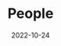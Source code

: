 ---
title: People
date: 2022-10-24
type: landing
sections:
  - block: people
    content:
      title: 
      # Choose which groups/teams of users to display.
      #   Edit `user_groups` in each user's profile to add them to one or more of these groups.
      user_groups:
          - Faculty
          - Ph.D. Students
          - Master Students
          - Undergraduates
          - Visiting Students
          - Graduate Students

      sort_by: Params.last_name
      sort_ascending: true
    design:
      show_interests: false
      show_role: true
      show_social: true

  # - block: hero
  #   design:
  #     background: 
  #       image: 
  #         filename: bg.png
  #   content:
  #     title: 
  #     text: |
  #       </br>
  #       <div style="">
  #       <p style="font-size:32px;margin-left:57%;margin-top:-25%;width:100%;">Administrative Assistant</p>
  #       <img src="fx.png" style="border-radius: 50%;width:160px;margin-left:72%;">
  #       <p style="font-size:23px;margin-left:79%;margin-top:2%">付辛</p>
  #       <p style="font-size:17px;color:grey;margin-left:79%;margin-top:-2%;margin-bottom:-3%">Xin Fu</p>
  #       <a href="mailto:fux@mail.sustech.edu.cn" style="font-size:15px;text-decoration:none;top:-50%;margin-left:70%;">fux@mail.sustech.edu.cn</a>
  #       </div>
  # - block: hero
  #   content:
  #     background:
  #     title: Research Group
  #     text: |
  #       <p style="font-size:30px"></p>
  #       <table style="width:1250px;height:380px">
  #       <tr>
  #       <td style="width:450px;"><img src="photo.jpg"></td>
  #       <td style="width:700px">
  #       <p style="font-size:20px">The interdisciplinary research team established in the laboratory encompasses experts in various fields, including Dynamic Systems Sensing Communication - Analysis Modeling - Control Optimization and Machine Learning (Professor Zhihai He), Evolutionary Optimization (Associate Professor Ran Cheng), Data-Driven Partial Differential Equation Modeling and Computational Mathematics (Associate Professor Kailiang Wu), Fluid Dynamics (Professor Shidi Huang), and Cardiovascular Pathology (Professor Jinsong Bian). The research team also includes four postdoctoral researchers, eight research assistants, 10 doctoral candidates, and 14 master's candidates.
  #       </p></td>
  #       </tr>
  #       </table>
---